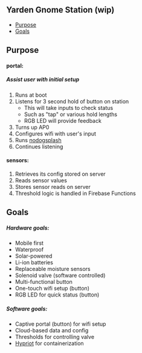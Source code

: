## Yarden Gnome Station (wip)


* [Purpose](#Purpose)
* [Goals](#goals)


## Purpose


#### portal:
##### Assist user with initial setup
1. Runs at boot
1. Listens for 3 second hold of button on station
    * This will take inputs to check status
    * Such as "tap" or various hold lengths
    * RGB LED will provide feedback
1. Turns up AP0
1. Configures wifi with user's input
1. Runs [nodogsplash](https://github.com/nodogsplash/nodogsplash)
1. Continues listening

#### sensors:
1. Retrieves its config stored on server
1. Reads sensor values
1. Stores sensor reads on server
1. Threshold logic is handled in Firebase Functions

## Goals

##### Hardware goals:
* Mobile first
* Waterproof
* Solar-powered
* Li-ion batteries
* Replaceable moisture sensors
* Solenoid valve (software controlled)
* Multi-functional button
* One-touch wifi setup (button)
* RGB LED for quick status (button)

##### Software goals:
* Captive portal (button) for wifi setup
* Cloud-based data and config
* Thresholds for controlling valve
* [Hypriot](https://github.com/hypriot/image-builder-rpi) for containerization

